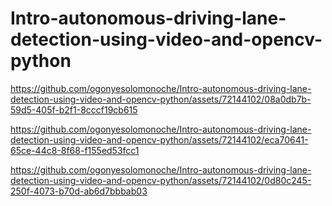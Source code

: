 # Intro-autonomous-driving-lane-detection-using-video-and-opencv-python



https://github.com/ogonyesolomonoche/Intro-autonomous-driving-lane-detection-using-video-and-opencv-python/assets/72144102/08a0db7b-59d5-405f-b2f1-8cccf19cb615



https://github.com/ogonyesolomonoche/Intro-autonomous-driving-lane-detection-using-video-and-opencv-python/assets/72144102/eca70641-65ce-44c8-8f68-f155ed53fcc1



https://github.com/ogonyesolomonoche/Intro-autonomous-driving-lane-detection-using-video-and-opencv-python/assets/72144102/0d80c245-250f-4073-b70d-ab6d7bbbab03

